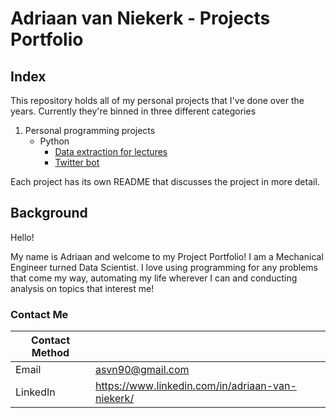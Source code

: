 # Adriaan van Niekerk - Projects Portfolio

## Index

This repository holds all of my personal projects that I've done over the years. Currently they're binned in three different categories

1. Personal programming projects
    - Python
      - [Data extraction for lectures](https://github.com/adriaan-portfolio/tbl-data-extractor)
      - [Twitter bot](https://github.com/adriaan-portfolio/xmas-loading)

Each project has its own README that discusses the project in more detail. 

## Background

Hello! 

My name is Adriaan and welcome to my Project Portfolio! I am a Mechanical Engineer turned Data Scientist. I love using programming for any problems that come my way, automating my life wherever I can and conducting analysis on topics that interest me!

### Contact Me

| Contact Method |  |
| --- | --- |
| Email | asvn90@gmail.com |
| LinkedIn | https://www.linkedin.com/in/adriaan-van-niekerk/ |

